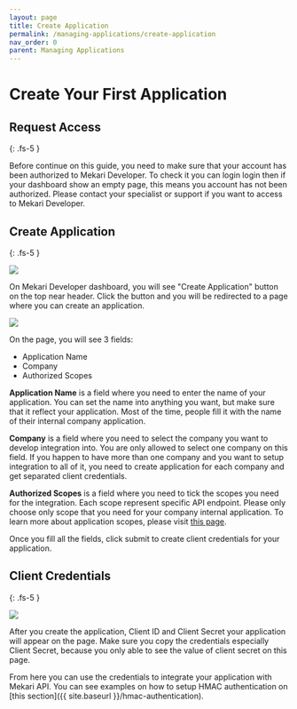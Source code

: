 ```yaml
---
layout: page
title: Create Application
permalink: /managing-applications/create-application
nav_order: 0
parent: Managing Applications
---
```


# Create Your First Application

## Request Access
{: .fs-5 }

Before continue on this guide, you need to make sure that your account has been authorized to Mekari Developer. To check it you can login login then if your dashboard show an empty page, this means you account has not been authorized. Please contact your specialist or support if you want to access to Mekari Developer.

## Create Application
{: .fs-5 }

![](/docs/kb/assets/images/create-application-1.png)

On Mekari Developer dashboard, you will see "Create Application" button on the top near header. Click the button and you will be redirected to a page where you can create an application.

![](/docs/kb/assets/images/create-application-2.png)

On the page, you will see 3 fields:

- Application Name
- Company
- Authorized Scopes

**Application Name** is a field where you need to enter the name of your application. You can set the name into anything you want, but make sure that it reflect your application. Most of the time, people fill it with the name of their internal company application.

**Company** is a field where you need to select the company you want to develop integration into. You are only allowed to select one company on this field. If you happen to have more than one company and you want to setup integration to all of it, you need to create application for each company and get separated client credentials.

**Authorized Scopes** is a field where you need to tick the scopes you need for the integration. Each scope represent specific API endpoint. Please only choose only scope that you need for your company internal application. To learn more about application scopes, please visit [this page](#).

Once you fill all the fields, click submit to create client credentials for your application.

## Client Credentials
{: .fs-5 }

![](/docs/kb/assets/images/create-application-3.png)

After you create the application, Client ID and Client Secret your application will appear on the page. Make sure you copy the credentials especially Client Secret, because you only able to see the value of client secret on this page.

From here you can use the credentials to integrate your application with Mekari API. You can see examples on how to setup HMAC authentication on [this section]({{ site.baseurl }}/hmac-authentication).

